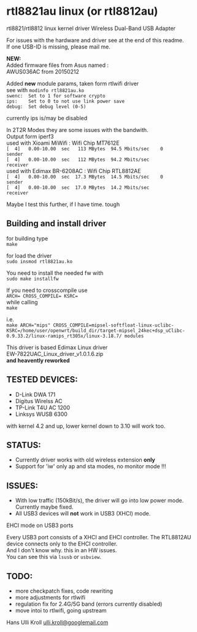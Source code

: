 rtl8821au linux (or rtl8812au)
==============================

rtl8821/rtl8812 linux kernel driver Wireless Dual-Band USB Adapter

For issues with the hardware and driver see at the end of this readme.  
If one USB-ID is missing, please mail me.

**NEW:**  
Added firmware files from Asus named :  
AWUS036AC from 20150212

Added **new** module params, taken form rtlwifi driver  
see with `modinfo rtl8821au.ko`  
`swenc:  Set to 1 for software crypto`  
`ips:    Set to 0 to not use link power save`  
`debug:  Set debug level (0-5)`  

currently ips is/may be disabled

In 2T2R Modes they are some issues with the bandwith.  
Output form iperf3  
used with Xioami MiWifi : Wifi Chip MT7612E  
`[  4]   0.00-10.00  sec   113 MBytes  94.5 Mbits/sec    0             sender`  
`[  4]   0.00-10.00  sec   112 MBytes  94.2 Mbits/sec                  receiver`  
used with Edimax BR-6208AC : Wifi Chip RTL8812AE  
`[  4]   0.00-10.00  sec  17.3 MBytes  14.5 Mbits/sec    0             sender`  
`[  4]   0.00-10.00  sec  17.0 MBytes  14.2 Mbits/sec                  receiver`  

Maybe I test this further, if I have time. tough

Building and install driver
---------------------------

for building type  
`make`  

for load the driver  
`sudo insmod rtl8821au.ko`  

You need to install the needed fw with  
`sudo make installfw`  

If you need to crosscompile use  
`ARCH= CROSS_COMPILE= KSRC=`  
while calling  
`make`

i.e.  
`make ARCH="mips" CROSS_COMPILE=mipsel-softfloat-linux-uclibc- KSRC=/home/user/openwrt/build_dir/target-mipsel_24kec+dsp_uClibc-0.9.33.2/linux-ramips_rt305x/linux-3.18.7/ modules`  

This driver is based Edimax Linux driver  
EW-7822UAC_Linux_driver_v1.0.1.6.zip  
**and heavently reworked**

TESTED DEVICES:
---------------
* D-Link DWA 171  
* Digitus Wirelss AC  
* TP-Link T4U AC 1200  
* Linksys WUSB 6300  

with kernel 4.2 and up, lower kernel down to 3.10 will work too.

STATUS:
-------
* Currently driver works with old wireless extension **only**
* Support for 'iw' only ap and sta modes, no monitor mode !!!

ISSUES:
-------
- With low traffic (150kBit/s), the driver will go into low power mode. Currently maybe fixed.
- All USB3 devices will **not** work in USB3 (XHCI) mode.

EHCI mode on USB3 ports

Every USB3 port consists of a XHCI and EHCI controller. 
The RTL8812AU device connects only to the EHCI controller.  
And I don't know why. this in an HW issues.  
You can see this via `lsusb` or `usbview`.


TODO:
-----
- more checkpatch fixes, code rewriting  
- more adjustments for rtlwifi
- regulation fix for 2.4G/5G band (errors currently disabled)
- move intoi to rtlwifi, going upstream  


Hans Ulli Kroll <ulli.kroll@googlemail.com>

